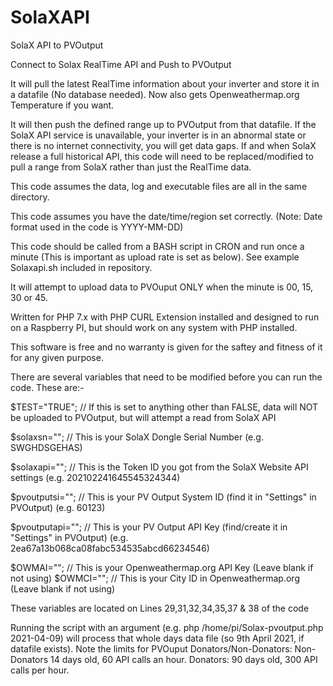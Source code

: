 # SolaXAPI
SolaX API to PVOutput

Connect to Solax RealTime API and Push to PVOutput

It will pull the latest RealTime information about your inverter and store it in a datafile (No database needed).
Now also gets Openweathermap.org Temperature if you want.

It will then push the defined range up to PVOutput from that datafile. If the SolaX API service is unavailable, your inverter is
in an abnormal state or there is no internet connectivity, you will get data gaps. If and when SolaX release a full
historical API, this code will need to be replaced/modified to pull a range from SolaX rather than just the RealTime data.

This code assumes the data, log and executable files are all in the same directory.

This code assumes you have the date/time/region set correctly. (Note: Date format used in the code is YYYY-MM-DD)

This code should be called from a BASH script in CRON and run once a minute (This is important as upload rate is set as below).
See example Solaxapi.sh included in repository.

It will attempt to upload data to PVOuput ONLY when the minute is 00, 15, 30 or 45.

Written for PHP 7.x with PHP CURL Extension installed and designed to run on a Raspberry PI, but should work on any system with PHP installed.

This software is free and no warranty is given for the saftey and fitness of it for any given purpose.

There are several variables that need to be modified before you can run the code. These are:-

$TEST="TRUE";  // If this is set to anything other than FALSE, data will NOT be uploaded to PVOutput, but will attempt a read from SolaX API

$solaxsn="";      // This is your SolaX Dongle Serial Number (e.g. SWGHDSGEHAS)

$solaxapi="";     // This is the Token ID you got from the SolaX Website API settings (e.g. 202102241645545324344)

$pvoutputsi="";   // This is your PV Output System ID (find it in "Settings" in PVOutput) (e.g. 60123)

$pvoutputapi="";  // This is your PV Output API Key (find/create it in "Settings" in PVOutput) (e.g. 2ea67a13b068ca08fabc534535abcd66234546)

$OWMAI="";        // This is your Openweathermap.org API Key (Leave blank if not using)
$OWMCI="";        // This is your City ID in Openweathermap.org (Leave blank if not using)

These variables are located on Lines 29,31,32,34,35,37 & 38 of the code

Running the script with an argument (e.g. php /home/pi/Solax-pvoutput.php 2021-04-09) will process that whole days data file (so 9th April 2021, if datafile exists).
Note the limits for PVOuput Donators/Non-Donators: Non-Donators 14 days old, 60 API calls an hour. Donators: 90 days old, 300 API calls per hour.

